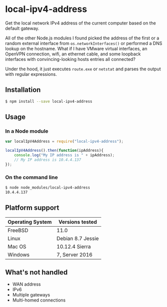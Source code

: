 # local-ipv4-address

Get the local network IPv4 address of the current computer based on the default gateway.

All of the other Node.js modules I found picked the address of the first or a random external interface from `os.networkInterfaces()` or performed a DNS lookup on the hostname. What if I have VMware virtual interfaces, an OpenVPN connection, wifi, an ethernet cable, and some loopback interfaces with convincing-looking hosts entries all connected?

Under the hood, it just executes `route.exe` or `netstat` and parses the output with regular expressions.

## Installation

```bash
$ npm install --save local-ipv4-address
```

## Usage

### In a Node module

```javascript
var localIpV4Address = require("local-ipv4-address");

localIpV4Address().then(function(ipAddress){
    console.log("My IP address is " + ipAddress);
    // My IP address is 10.4.4.137
});
```

### On the command line

```bash
$ node node_modules/local-ipv4-address
10.4.4.137
```

## Platform support

|Operating System|Versions tested|
|---|---|
|FreeBSD|11.0|
|Linux|Debian 8.7 Jessie|
|Mac OS|10.12.4 Sierra|
|Windows|7, Server 2016|


## What's not handled
- WAN address
- IPv6
- Multiple gateways
- Multi-homed connections
